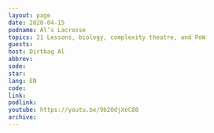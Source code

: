 ```yaml
---
layout: page
date: 2020-04-15
podname: Al’s Lacrosse
topics: 21 Lessons, biology, complexity theatre, and PoW
guests: 
host: Dirtbag Al
abbrev: 
sode: 
star: 
lang: EN
code: 
link: 
podlink: 
youtube: https://youtu.be/9b2OdjXeC88
archive: 
---
```

